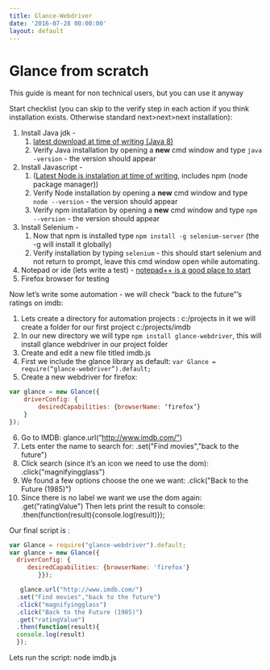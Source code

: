 ```yaml
---
title: Glance-Webdriver
date: '2016-07-28 00:00:00'
layout: default
---
```

# Glance from scratch

This guide is meant for non technical users, but you can use it anyway

Start checklist (you can skip to the verify step in each action if you think installation exists. Otherwise standard next>next>next installation):

1. Install Java jdk -
    1. [latest download at time of writing  (Java 8)](http://www.oracle.com/technetwork/java/javase/downloads/jdk8-downloads-2133151.html)
    2. Verify Java installation by opening a **new** cmd window and type `java -version` - the version should appear
2. Install Javascript -
    1. ([Latest Node.js instalation at time of writing](https://nodejs.org/dist/v4.4.5/node-v4.4.5-x64.msi),   includes npm (node package manager))
    2. Verify Node installation by opening a **new** cmd window and type `node --version` - the version should appear
    3. Verify npm installation by opening a **new** cmd window and type `npm --version` - the version should appear
3. Install Selenium -
    1. Now that npm is installed type `npm install -g selenium-server` (the -g will install it globally)
    2. Verify installation by typing `selenium` - this should start selenium and not return to prompt, leave this cmd window open while automating.
4. Notepad or ide (lets write a test) - [notepad++ is a good place to start](https://notepad-plus-plus.org/download/)
5. Firefox browser for testing

Now let’s write some automation - we will check “back to the future”’s ratings on imdb:

1. Lets create a directory for automation projects : c:/projects in it we will create a folder for our first project c:/projects/imdb
2. In our new directory we will type `npm install glance-webdriver`, this will install glance webdriver in our project folder
3. Create and edit a new file titled imdb.js
4. First we include the glance library as default: `var Glance = require(“glance-webdriver”).default;`
5. Create a new webdriver for firefox:

~~~ javascript
var glance = new Glance({
	driverConfig: {
		desiredCapabilities: {browserName: ‘firefox’}
	}
});
~~~
6. Go to IMDB:
glance.url(“http://www.imdb.com/”)
7. Lets enter the name to search for:
.set("Find movies","back to the future")
8. Click search (since it’s an icon we need to use the dom):
.click("magnifyingglass")
9. We found a few options choose the one we want:
.click("Back to the Future (1985)")
10. Since there is no label we want we use the dom again:
.get("ratingValue")
Then lets print the result to console:
.then(function(result){console.log(result)});

Our final script is :

~~~ javascript
var Glance = require("glance-webdriver").default;
var glance = new Glance({
  driverConfig: {
     desiredCapabilities: {browserName: 'firefox'}
        }});

   glance.url("http://www.imdb.com/")
  .set("Find movies","back to the future")
  .click("magnifyingglass")
  .click("Back to the Future (1985)")
  .get("ratingValue")
  .then(function(result){
  console.log(result)
  });
~~~
Lets run the script:
    node imdb.js
